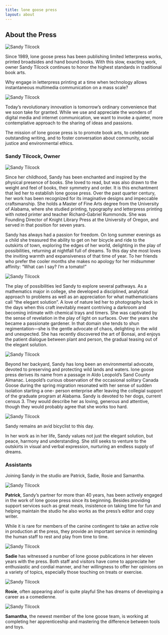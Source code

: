 ```yaml
---
title: lone goose press
layout: about
---
```

## About the Press

![Sandy Tilcock](/assets/img/about/about.png "Sandy Tilcock At the Press")

Since 1989, lone goose press has been publishing limited letterpress works, printed broadsides and hand bound books. With this slow, exacting work, owner Sandy Tilcock continues to honor the highest standards in traditional book arts.

Why engage in letterpress printing at a time when technology allows instantaneous multimedia communication on a mass scale?

![Sandy Tilcock](/assets/img/about/McGriff_Positioning.JPG "Sandy Tilcock At the Press")

Today’s revolutionary innovation is tomorrow’s ordinary convenience that we soon take for granted. While we use and appreciate the wonders of digital media and internet communication, we want to invoke a quieter, more contemplative approach to the sharing of ideas and passions.

The mission of lone goose press is to promote book arts, to celebrate outstanding writing, and to foster conversation about community, social justice and environmental ethics.

### Sandy Tilcock, Owner

![Sandy Tilcock](/assets/img/about/Sandy.jpg "Sandy Tilcock At the Press")

Since her childhood, Sandy has been enchanted and inspired by the physical presence of books. She loved to read, but was also drawn to the weight and feel of books, their symmetry and order. It is this enchantment that led her to establish lone goose press. Over the past quarter century, her work has been recognized for its imaginative designs and impeccable craftsmanship. She holds a Master of Fine Arts degree from the University of Alabama, where she studied printing, typography and letterpress printing with noted printer and teacher Richard-Gabriel Rummonds. She was Founding Director of Knight Library Press at the University of Oregon, and served in that position for seven years.

Sandy has always had a passion for freedom. On long summer evenings as a child she treasured the ability to get on her bicycle and ride to the outskirts of town, exploring the edges of her world, delighting in the play of possibilities, returning at nightfall full of dreams. To this day she most loves the inviting warmth and expansiveness of that time of year. To her friends who prefer the cooler months she makes no apology for her midsummer affinity: “What can I say? I’m a tomato!”

![Sandy Tilcock](/assets/img/about/McGriff_Keith_Achepohl_watchng_mixing_ink.JPG "Sandy Tilcock At the Press")

The play of possibilities led Sandy to explore several pathways. As a mathematics major in college, she developed a disciplined, analytical approach to problems as well as an appreciation for what mathematicians call “the elegant solution”. A love of nature led her to photography back in the days when this craft inevitably meant contriving a darkroom and becoming intimate with chemical trays and timers. She was captivated by the sense of revelation in the play of light on surfaces. Over the years she became a passionate gardener. In that domain she tends to shun regimentation—she is the gentle advocate of chaos, delighting in the wild and unexpected. She has recently discovered the art of Bonsai, and enjoys the patient dialogue between plant and person, the gradual teasing out of the elegant solution.

![Sandy Tilcock](/assets/img/about/Proofing_type_Handset.JPG "Sandy Tilcock At the Press")

Beyond her backyard, Sandy has long been an environmental advocate, devoted to preserving and protecting wild lands and waters. lone goose press derives its name from a passage in Aldo Leopold’s Sand County Almanac. Leopold’s curious observation of the occasional solitary Canada Goose during the spring migration resonated with her sense of sudden isolation starting a one- person enterprise after leaving the collegial support of the graduate program at Alabama.
Sandy is devoted to her dogs, current census 3. They would describe her as loving, generous and attentive, though they would probably agree that she works too hard.

![Sandy Tilcock](/assets/img/about/Matthew_Dickman_and_Sandy.JPG "Sandy Tilcock At the Press")

Sandy remains an avid bicyclist to this day.

In her work as in her life, Sandy values not just the elegant solution, but peace, harmony and understanding. She still seeks to venture to the outskirts in visual and verbal expression, nurturing an endless supply of dreams.

### Assistants

Joining Sandy in the studio are Patrick, Sadie, Rosie and Samantha.

<img title="Sandy Tilcock At the Press" alt="Sandy Tilcock" class="small" src="/assets/img/assistants/Patrick.jpg">

**Patrick**, Sandy’s partner for more than 40 years, has been actively engaged in the work of lone goose press since its beginning. Besides providing support services such as great meals, insistence on taking time for fun and helping maintain the studio he also works as the press’s editor and copy writer.

While it is rare for members of the canine contingent to take an active role in production at the press, they provide an important service in reminding the human staff to rest and play from time to time.

<img title="Sandy Tilcock At the Press" alt="Sandy Tilcock" class="small" src="/assets/img/assistants/Sadie.JPG">

**Sadie** has witnessed a number of lone goose publications in her eleven years with the press. Both staff and visitors have come to appreciate her enthusiastic and cordial manner, and her willingness to offer her opinions on a variety of topics, especially those touching on treats or exercise.

<img title="Sandy Tilcock At the Press" alt="Sandy Tilcock" class="small" src="/assets/img/assistants/Rosie.JPG">

**Rosie**, often appearing aloof is quite playful She has dreams of developing a career as a comedienne.

<img title="Sandy Tilcock At the Press" alt="Sandy Tilcock" class="small" src="/assets/img/assistants/Samantha.JPG">

**Samantha**, the newest member of the lone goose team, is working at completing her apprenticeship and mastering the difference between tools and toys.
